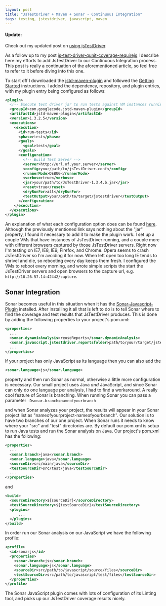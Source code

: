 ```yaml
---
layout: post
title: "JsTestDriver + Maven + Sonar - Continuous Integration"
tags: testing, jstestdriver, javascript, maven
---
```

#### Update:
Check out my updated post on [using jsTestDriver](/backbone-testing/ "Backbone-testing using jsTestDriver and Jasmine").

As a follow up to my post [js-test-driver-qunit-coverage-requirejs](http://pseudobry.com/js-test-driver-qunit-coverage-requirejs/ "js-test-driver-qunit-coverage-requirej") I describe here my efforts to add JsTestDriver to our Continuous Integration process. This post is really a continuation of the aforementioned article, so feel free to refer to it before diving into this one.

To start off I downloaded the [jstd-maven-plugin](http://code.google.com/p/jstd-maven-plugin/ "jstd-maven-plugin") and followed the [Getting Started](http://code.google.com/p/jstd-maven-plugin/wiki/GettingStarted "Getting Started") instructions. I added the dependency, repository, and plugin entries, with my plugin entry being configured as follows:

```xml
<plugin>
  <!-- Execute test driver jar to run tests against VM instances running particular browsers -->
  <groupId>com.googlecode.jstd-maven-plugin</groupId>
  <artifactId>jstd-maven-plugin</artifactId>
  <version>1.3.2.5</version>
  <executions>
    <execution>
      <id>run-tests</id>
      <phase>test</phase>
      <goals>
        <goal>test</goal>
      </goals>
      <configuration>
        <!-- Build Test Server -->
        <server>http://url.of.your.server</server>
        <config>your/path/to/jsTestDriver.conf</config>
        <runnerMode>DEBUG</runnerMode>
        <verbose>true</verbose>
        <jar>your/path/to/JsTestDriver-1.3.4.b.jar</jar>
        <reset>true</reset>
        <dryRunFor>all</dryRunFor>
        <testOutput>your/path/to/target/jstestdriver</testOutput>
      </configuration>
    </execution>
  </executions>
</plugin>
```

An explanation of what each configuration option does can be found [here](http://code.google.com/p/js-test-driver/wiki/CommandLineFlags). Although the previously mentioned link says nothing about the "jar" property, I found it necessary to add it to make the plugin work. I set up a couple VMs that have instances of JsTestDriver running, and a couple more with different browsers captured by those JsTestDriver servers. Right now I'm testing on IE7, IE8, IE9, Firefox, and Chrome. Opera seems to crash JsTestDriver so I'm avoiding it for now. When left open too long IE tends to shrivel and die, so rebooting every day keeps them fresh. I configured the VMs to reboot every morning, and wrote simple scripts the start the JsTestDriver servers and open browsers to the capture url, e.g.
`http://10.26.57.14:42442/capture`.

## Sonar Integration

Sonar becomes useful in this situation when it has the [Sonar-Javascript-Plugin](http://docs.codehaus.org/display/SONAR/JavaScript+Plugin "Sonar-Javascript-Plugin") installed. After installing it all that is left to do is to tell Sonar where to find the coverage and test results that JsTestDriver produces. This is done by adding the following properties to your project's pom.xml:

```xml
<properties>
  ...
  <sonar.dynamicAnalysis>reuseReports</sonar.dynamicAnalysis>
  <sonar.javascript.jstestdriver.reportsfolder>path/to/your/target/jstestdriver</sonar.javascript.jstestdriver.reportsfolder>
  ...
</properties>
```

If your project has only JavaScript as its language then you can also add the

```xml
<sonar.language>js</sonar.language>
```

 property and then run Sonar as normal, otherwise a little more configuration is necessary. Our small project uses Java _and_ JavaScript, and since Sonar can only do one language per analysis, I had to find a workaround. A really cool feature of Sonar is branching. When running Sonar you can pass a parameter
`-Dsonar.branch=nameofyourbranch`

and when Sonar analyzes your project, the results will appear in your Sonar project list as "nameofyourproject-nameofyourbranch". Our solution is to have two branches of our one project. When Sonar runs it needs to know where your "src" and "test" directories are. By default our pom.xml is setup to run Java tests and run the Sonar analysis on Java. Our project's pom.xml has the following:

```xml
<properties>
  ...
  <sonar.branch>java</sonar.branch>
  <sonar.language>java</sonar.language>
  <sourceDir>src/main/java</sourceDir>
  <testSourceDir>src/test/java</testSourceDir>
  ...
</properties>
```

and

```xml
<build>
  <sourceDirectory>${sourceDir}</sourceDirectory>
  <testSourceDirectory>${testSourceDir}</testSourceDirectory>
  <plugins>
      ...
  </plugins>
</build>
```

In order run our Sonar analysis on our JavaScript we have the following profile:

```xml
<profile>
  <id>sonarjs</id>
  <properties>
    <sonar.branch>js</sonar.branch>
    <sonar.language>js</sonar.language>
    <sourceDir>src/path/to/javascript/source/files</sourceDir>
    <testSourceDir>src/path/to/javascript/test/files</testSourceDir>
  </properties>
</profile>
```

The Sonar JavaScript plugin comes with lots of configuration of its Linting tool, and picks up our JsTestDriver coverage results nicely.